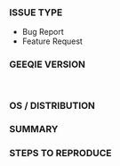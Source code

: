 <!---
Verify first that your issue/request is not already reported on GitHub.
Also test if the latest release, and master branch are affected too.

Before sending the report, please remove the comments.
-->

### ISSUE TYPE
<!--- Pick one below and delete the rest: -->
* Bug Report
* Feature Request

### GEEQIE VERSION
<!--- Paste verbatim output from "geeqie --version" between quotes below -->
```

```

<!-- What GTK toolkit is used to compile Geeqie? If you compile geeqie
yourself, please paste the config result at the end of configure. -->
```

```

### OS / DISTRIBUTION
<!---
Mention the OS, distribution and release you are using geeqie on.
If the issue is surely not related to the distribution, you might delete this
section.
-->

### SUMMARY
<!--- Explain the problem briefly -->

### STEPS TO REPRODUCE
<!---
For bugs, please provide information how to reproduce the problem.
If the problem affects an image or file, please upload a sample.
For feature requests, please provide screenshots and other information that
describe your idea the best.
-->
